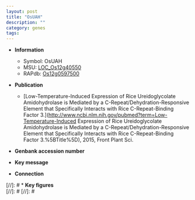 ```yaml
---
layout: post
title: "OsUAH"
description: ""
category: genes
tags: 
---
```


* **Information**  
    + Symbol: OsUAH  
    + MSU: [LOC_Os12g40550](http://rice.plantbiology.msu.edu/cgi-bin/ORF_infopage.cgi?orf=LOC_Os12g40550)  
    + RAPdb: [Os12g0597500](http://rapdb.dna.affrc.go.jp/viewer/gbrowse_details/irgsp1?name=Os12g0597500)  

* **Publication**  
    + [Low-Temperature-Induced Expression of Rice Ureidoglycolate Amidohydrolase is Mediated by a C-Repeat/Dehydration-Responsive Element that Specifically Interacts with Rice C-Repeat-Binding Factor 3.](http://www.ncbi.nlm.nih.gov/pubmed?term=Low-Temperature-Induced Expression of Rice Ureidoglycolate Amidohydrolase is Mediated by a C-Repeat/Dehydration-Responsive Element that Specifically Interacts with Rice C-Repeat-Binding Factor 3.%5BTitle%5D), 2015, Front Plant Sci.

* **Genbank accession number**  

* **Key message**  

* **Connection**  

[//]: # * **Key figures**  
[//]: # 
[//]: # 
